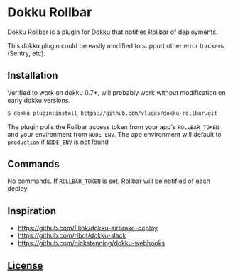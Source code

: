 # Dokku Rollbar

Dokku Rollbar is a plugin for [Dokku](https://github.com/progrium/dokku) that notifies Rollbar of deployments.

This dokku plugin could be easily modified to support other error trackers (Sentry, etc).

## Installation

Verified to work on dokku 0.7+, will probably work without modification on early dokku versions.
```sh
$ dokku plugin:install https://github.com/vlucas/dokku-rollbar.git
```

The plugin pulls the Rollbar access token from your app's `ROLLBAR_TOKEN` and
your environment from `NODE_ENV`. The app environment will default to `production`
if `NODE_ENV` is not found

## Commands

No commands. If `ROLLBAR_TOKEN` is set, Rollbar will be notified of each deploy.

## Inspiration

* https://github.com/Flink/dokku-airbrake-deploy
* https://github.com/ribot/dokku-slack
* https://github.com/nickstenning/dokku-webhooks

## [License](LICENSE)
